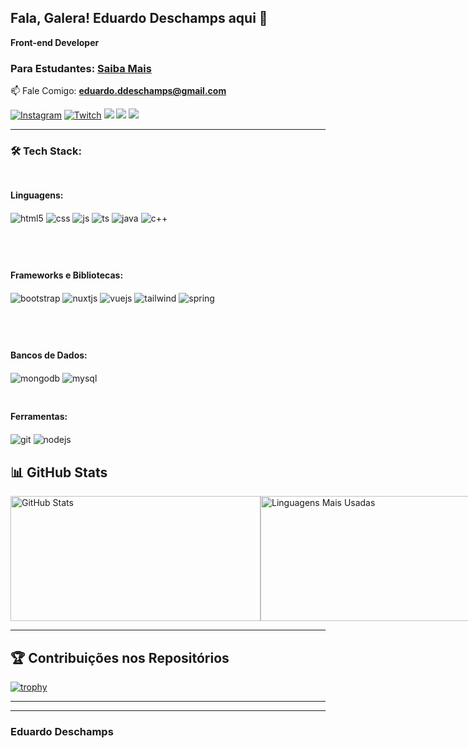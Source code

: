 ## Fala, Galera! Eduardo Deschamps aqui 👋

 **Front-end Developer**
### Para Estudantes: <a href="https://www.linkedin.com/posts/eduardo-deschamps-96ba731b9_estudantesdetecnologia-ferramentasgratuitas-activity-7206064010797002753-QBDP?utm_source=share&utm_medium=member_desktop">Saiba Mais</a>
📫 Fale Comigo: **eduardo.ddeschamps@gmail.com**
  
[![Instagram](https://img.shields.io/badge/Instagram-E4405F?style=for-the-badge&logo=instagram&logoColor=white)](https://instagram.com/_ddeschamps)
[![Twitch](https://img.shields.io/badge/Twitch-9146FF?style=for-the-badge&logo=twitch&logoColor=white)](https://twitch.tv/dechampola)
<a href="https://discord.gg/dechampola" target="_blank"><img src="https://img.shields.io/badge/Discord-7289DA?style=for-the-badge&logo=discord&logoColor=white" target="_blank"></a>
<a href="mailto:eduardo.ddeschamps@gmail.com"><img src="https://img.shields.io/badge/-Gmail-%23333?style=for-the-badge&logo=gmail&logoColor=white" target="_blank"></a>
<a href="https://www.linkedin.com/in/eduardo-deschamps-96ba731b9/" target="_blank"><img src="https://img.shields.io/badge/-LinkedIn-%230077B5?style=for-the-badge&logo=linkedin&logoColor=white" target="_blank"></a>

---

### **🛠️ Tech Stack:**

<div style="display: flex; flex-wrap: nowrap; overflow-x: auto; padding: 10px 0;">
  <div style="flex: 1; margin-right: 20px;">
    <h4>Linguagens:</h4>
    <p>
      <img align="center" alt="html5" src="https://img.shields.io/badge/HTML5-E34F26?style=for-the-badge&logo=html5&logoColor=white" />
      <img align="center" alt="css" src="https://img.shields.io/badge/CSS3-1572B6?style=for-the-badge&logo=css3&logoColor=white" />
      <img align="center" alt="js" src="https://img.shields.io/badge/JavaScript-F7DF1E?style=for-the-badge&logo=javascript&logoColor=black" />
      <img align="center" alt="ts" src="https://img.shields.io/badge/TypeScript-007ACC?style=for-the-badge&logo=typescript&logoColor=white" />
      <img align="center" alt="java" src="https://img.shields.io/badge/-Java-000?logo=openjdk&logoColor=E94D5F&style=for-the-badge&logoColor=white" />
      <img align="center" alt="c++" src="https://img.shields.io/badge/-C++-000?logo=cplusplus&logoColor=30A3DC&style=for-the-badge" />
    </p>
  </div>
</div>

<div style="margin: 20px 0;"></div>

<div style="display: flex; flex-wrap: nowrap; overflow-x: auto; padding: 10px 0;">
  <div style="flex: 1 mt-10;">
    <h4>Frameworks e Bibliotecas:</h4>
    <p>
      <img align="center" alt="bootstrap" src="https://img.shields.io/badge/Bootstrap-7952B3?style=for-the-badge&logo=bootstrap&logoColor=white" />
      <img align="center" alt="nuxtjs" src="https://img.shields.io/badge/Nuxt.js-00DC82?style=for-the-badge&logo=nuxtdotjs&logoColor=white" />
      <img align="center" alt="vuejs" src="https://img.shields.io/badge/Vue.js-42B883?style=for-the-badge&logo=vue.js&logoColor=white" />
      <img align="center" alt="tailwind" src="https://img.shields.io/badge/TailwindCSS-06B6D4?style=for-the-badge&logo=tailwind-css&logoColor=white" />
      <img align="center" alt="spring" src="https://img.shields.io/badge/Spring-6DB33F?style=for-the-badge&logo=spring&logoColor=white" />
    </p>
  </div>
</div>

<div style="margin: 20px 0;"></div>

<!-- Bancos de Dados -->
<div style="display: flex; flex-wrap: nowrap; overflow-x: auto; padding: 10px 0;">
  <div style="margin-right: 20px; flex: 1;">
    <h4>Bancos de Dados:</h4>
    <p>
      <img align="center" alt="mongodb" src="https://img.shields.io/badge/-MongoDB-000?logo=mongodb&logoColor=30A3DC&style=for-the-badge&logoColor=white" />
      <img align="center" alt="mysql" src="https://img.shields.io/badge/-MySql-000?logo=mysql&logoColor=30A3DC&style=for-the-badge&logoColor=white" />
    </p>
  </div>
</div>

<div style="margin: 20px 0;"></div>

<div style="flex: 1;">
  <h4>Ferramentas:</h4>
  <p>
    <img align="center" alt="git" src="https://img.shields.io/badge/Git-000?style=for-the-badge&logo=git&logoColor=E94D5F" />
    <img align="center" alt="nodejs" src="https://img.shields.io/badge/Node.js-43853D?style=for-the-badge&logo=node.js&logoColor=white" />
  </p>
</div>

## 📊 GitHub Stats

<div style="display: flex; justify-content: space-between; width: 100%;">
  <img src="https://github-readme-stats.vercel.app/api?username=deschamps10&show_icons=true&theme=radical" alt="GitHub Stats" width="400" height="200" style="flex: 1; max-width: 400px;" />
  <img src="https://github-readme-stats.vercel.app/api/top-langs/?username=deschamps10&layout=compact&theme=radical" alt="Linguagens Mais Usadas" width="400" height="200" style="flex: 1; max-width: 400px;" />
</div>

---

## 🏆 Contribuições nos Repositórios

[![trophy](https://github-profile-trophy.vercel.app/?username=deschamps10&theme=radical&rank=SECRET,SSS,SS,S,A,AA,AAA)](https://github.com/ryo-ma/github-profile-trophy)

---

---

### Eduardo Deschamps
